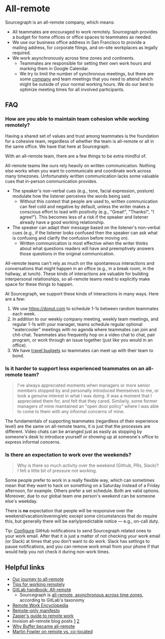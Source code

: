 # All-remote

Sourcegraph is an all-remote company, which means:

-  All teammates are encouraged to work remotely. Sourcegraph provides a budget for home offices or office spaces to teammates as needed.
- We use our business office address in San Francisco to provide a mailing address, for corporate filings, and on-site workplaces as legally required.
- We work asynchronously across time zones and continents.
  - Teammates are responsible for setting their own work hours and marking them in Google Calendar.
  - We try to limit the number of synchronous meetings, but there are some [company](../../handbook/communication/company_meeting.md) and team meetings that you need to attend which might be outside of your normal working hours. We do our best to optimize meeting times for all involved participants.

## FAQ

### How are you able to maintain team cohesion while working remotely?

Having a shared set of values and trust among teammates is the foundation for a cohesive team, regardless of whether the team is all-remote or all in the same office. We have that here at Sourcegraph.

With an all-remote team, there are a few things to be extra mindful of.

All-remote teams like ours rely heavily on written communication. Nothing else works when you want to communicate and coordinate work across many timezones. Unfortunately written communication lacks some valuable cues that in-person communication provides.

  - The speaker's non-verbal cues (e.g., tone, facial expression, posture) modulate how the listener perceives the words being said.
    - Without this context that people are used to, written communication can feel cold and negative by default, unless the writer makes a conscious effort to lead with positivity (e.g., "Great!", "Thanks!", "I agree!"). This becomes less of a risk if the speaker and listener already have a good working relationship.
  - The speaker can adapt their message based on the listener's non-verbal cues (e.g., if the listener looks confused then the speaker can ask what is confusing and clarify the confusion before moving on).
    - Written communication is most effective when the writer thinks about what questions readers will have and preemptively answers those questions in the original communication.

All-remote teams can't rely as much on the spontaneous interactions and conversations that might happen in an office (e.g., in a break room, in the hallway, at lunch). These kinds of interactions are valuable for building interpersonal relationships, so all-remote teams need to explicitly make space for these things to happen.

At Sourcegraph, we support these kinds of interactions in many ways. Here are a few:

1. We use https://donut.com to schedule 1-1s between random teammates each week.
1. In addition to our weekly company meeting, weekly team meetings, and regular 1-1s with your manager, teams schedule regular optional "watercooler" meetings with no agenda where teammates can join and chit-chat. Teammates also frequently hop on a video chat to chat, pair program, or work through an issue together (just like you would in an office).
1. We have [travel budgets](../../handbook/people-ops/travel.md) so teammates can meet up with their team to bond.

### Is it harder to support less experienced teammates on an all-remote team?

> I've always appreciated moments when managers or more senior members stopped by and personally introduced themselves to me, or took a genuine interest in what I was doing. It was a moment that I appreciated them for, and felt that they cared. Similarly, some former managers of mine maintained an "open door policy" where I was able to come to them with any informal concerns of mine.

The fundamentals of supporting teammates (regardless of their experience level) are the same on all-remote teams, it is just that the processes are different. Video chats can be arranged just as easily as stopping by someone's desk to introduce yourself or showing up at someone's office to express informal concerns.

### Is there an expectation to work over the weekends?

> Why is there so much activity over the weekend (Github, PRs, Slack)? I felt a little bit of pressure not working.

Some people prefer to work in a really flexible way, which can sometimes mean that they want to hack on something on a Saturday instead of a Friday afternoon, for example. Others prefer a set schedule. Both are valid options. Moreover, due to our global team one person's weekend can be someone else's weekday.

There is **no** expectation that people will be responsive over the weekend/vacation/evening/etc except some circumstances that do require this, but generally there will be early/predictable notice — e.g., on-call duty.

Tip: [Configure](https://about.sourcegraph.com/handbook/engineering/github-notifications#custom-routing) GitHub notifications to send Sourcegraph related ones to your work email.
After that it is just a matter of not checking your work email (or Slack) at times that you don’t want to do work. Slack has settings to pause notifications, and you can remove work email from your phone if that would help you not check it during non-work times.

## Helpful links

- [Our journey to all-remote](https://about.sourcegraph.com/blog/our-journey-to-all-remote)
- [Tips for working remotely](tips.md)
- [GitLab handbook: All-remote](https://about.gitlab.com/company/culture/all-remote)
  - Sourcegraph is [all-remote, asynchronous across time zones](https://about.gitlab.com/company/culture/all-remote/stages/#all-remote-asynchronous-across-time-zones), according to GitLab's taxonomy
- [Remote Work Encyclopedia](http://remoteworkencyclopedia.com/)
- [Remote-only manifesto](https://www.remoteonly.org/)
- [Zapier's guide to remote work](https://zapier.com/learn/remote-work/)
- Invision all-remote blog posts [1](https://www.invisionapp.com/inside-design/studio-remote-design-team/) [2](https://www.invisionapp.com/inside-design/remote-company-culture/)
- [Why Buffer became all-remote](https://open.buffer.com/no-office/)
- [Martin Fowler on remote vs. co-located](https://martinfowler.com/articles/remote-or-co-located.html)
